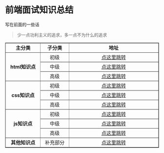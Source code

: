 # 前端面试知识总结
写在前面的一些话
> 少一点功利主义的追求，多一点不为什么的追求


<table width="948" border="1">
  <tr>
    <td width="175" align="center"><strong>主分类</strong></td>
    <td width="151" align="center"><strong>子分类</strong></td>
    <td width="600" align="center"><strong>地址</strong></td>
  </tr>
  <tr>
    <td rowspan="3" align="center" valign="middle"><strong>html知识点</strong></td>
    <td align="center" valign="middle">初级</td>
    <td align="center" valign="middle"><a href="https://github.com/manlili/web_interview_question/tree/master/html_knowledge/primary" target="_blank">点这里跳转</a></td>
  </tr>
  <tr>
    <td align="center" valign="middle">中级</td>
    <td align="center" valign="middle"><a target="_blank" href="https://github.com/manlili/web_interview_question/tree/master/html_knowledge/intermediate">点这里跳转</a></td>
  </tr>
  <tr>
    <td align="center" valign="middle">高级</td>
    <td align="center" valign="middle"><a target="_blank" href="https://github.com/manlili/web_interview_question/tree/master/html_knowledge/advanced">点这里跳转</a></td>
  </tr>
  <tr>
    <td rowspan="3" align="center" valign="middle"><strong>css知识点</strong></td>
    <td align="center" valign="middle">初级</td>
    <td align="center" valign="middle"><a target="_blank" href="https://github.com/manlili/web_interview_question/tree/master/css_knowledge/primary">点这里跳转</a></td>
  </tr>
  <tr>
    <td align="center" valign="middle">中级</td>
    <td align="center" valign="middle"><a target="_blank" href="https://github.com/manlili/web_interview_question/tree/master/css_knowledge/intermediate">点这里跳转</a></td>
  </tr>
  <tr>
    <td align="center" valign="middle">高级</td>
    <td align="center" valign="middle"><a target="_blank" href="https://github.com/manlili/web_interview_question/tree/master/css_knowledge/advanced">点这里跳转</a></td>
  </tr>
  <tr>
    <td rowspan="3" align="center" valign="middle"><strong>js知识点</strong></td>
    <td align="center" valign="middle">初级</td>
    <td align="center" valign="middle"><a target="_blank" href="https://github.com/manlili/web_interview_question/tree/master/js_knowledge/primary">点这里跳转</a></td>
  </tr>
  <tr>
    <td align="center" valign="middle">中级</td>
    <td align="center" valign="middle"><a target="_blank" href="https://github.com/manlili/web_interview_question/tree/master/js_knowledge/intermediate">点这里跳转</a></td>
  </tr>
  <tr>
    <td align="center" valign="middle">高级</td>
    <td align="center" valign="middle"><a target="_blank" href="https://github.com/manlili/web_interview_question/tree/master/js_knowledge/advanced">点这里跳转</a></td>
  </tr>
  <tr>
    <td align="center" valign="middle"><strong>其他知识点</strong></td>
    <td align="center" valign="middle">补充部分</td>
    <td align="center" valign="middle"><a target="_blank" href="https://github.com/manlili/web_interview_question/tree/master/related_questions">点这里跳转</a></td>
  </tr>
</table>